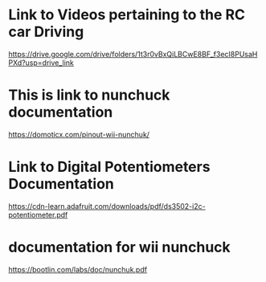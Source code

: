# Link to Videos pertaining to the RC car Driving
https://drive.google.com/drive/folders/1t3r0vBxQiLBCwE8BF_f3ecI8PUsaHPXd?usp=drive_link
# This is link to nunchuck documentation

 https://domoticx.com/pinout-wii-nunchuk/

# Link to Digital Potentiometers Documentation

https://cdn-learn.adafruit.com/downloads/pdf/ds3502-i2c-potentiometer.pdf

# documentation for wii nunchuck 
https://bootlin.com/labs/doc/nunchuk.pdf